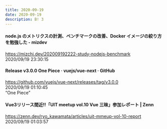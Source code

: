 ```yaml
---
title: 2020-09-19
date: 2020-09-19
description: B! 3
---
```


#### node.js のメトリクスの計測、ベンチマークの改善、Docker イメージの絞り方を勉強した - mizdev
https://mizchi.dev/202009192222-study-nodejs-benchmark<br>
2020/09/19 23:30:15<br>


#### Release v3.0.0 One Piece · vuejs/vue-next · GitHub
https://github.com/vuejs/vue-next/releases/tag/v3.0.0<br>
2020/09/19 01:10:45<br>
“One Piece”


#### Vue3リリース間近!!「UIT meetup vol.10 Vue 三昧」参加レポート | Zenn
https://zenn.dev/ryo_kawamata/articles/uit-mmeup-vol-10-report<br>
2020/09/19 01:03:57<br>


